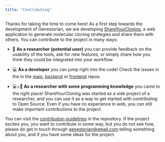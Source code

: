 ```yaml
---
title: "Contributing"
---
```


Thanks for taking the time to come here! As a first step towards the development of Genestorian, we are developing [ShareYourCloning](https://github.com/manulera/ShareYourCloning), a web application to generate molecular cloning strategies and share them with others. You can contribute to the project in many ways:

 * 🧬 **As a researcher (potential user)** you can provide feedback on the usability of the tools, ask for new features, or simply share how you think they could be integrated into your workflow.

 * 💻 **As a developer** you can jump right into the code! Check the issues in the in the [main](https://github.com/manulera/ShareYourCloning/issues?q=is%3Aissue+is%3Aopen+label%3A%22help+wanted%22+), [backend](https://github.com/manulera/ShareYourCloning_backend/issues?q=is%3Aissue+is%3Aopen+label%3A%22help+wanted%22+) or [frontend](https://github.com/manulera/ShareYourCloning_frontend/issues?q=is%3Aissue+is%3Aopen+label%3A%22help+wanted%22+) repos.

 * 💻+🧬 **As a researcher with some programming knowledge** you came to the right place! ShareYourCloning was started as a side project of a researcher, and you can use it as a way to get started with contributing to Open Source. Even if you have no experience in web, you can still make important contributions to the project.


You can visit the [contribution guidelines](https://github.com/manulera/ShareYourCloning/blob/master/CONTRIBUTING.md) in the repository. If the project excites you, you want to contribute in some way, but you do not see how, please do get in touch through [genestorian@gmail.com](mailto:genestorian@gmail.com) telling something about you, and if you have some ideas for the project.
